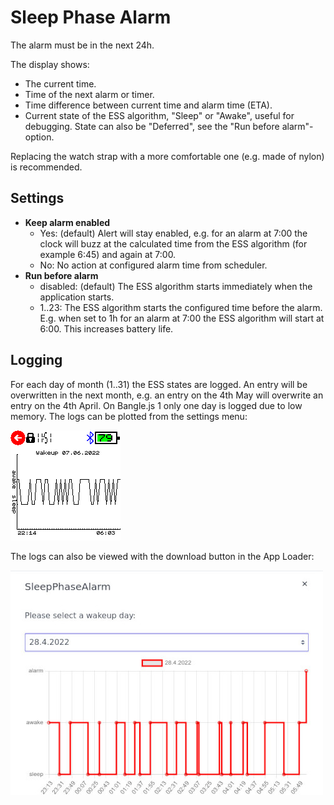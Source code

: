 # Sleep Phase Alarm

The alarm must be in the next 24h.

The display shows:

- The current time.
- Time of the next alarm or timer.
- Time difference between current time and alarm time (ETA).
- Current state of the ESS algorithm, "Sleep" or "Awake", useful for debugging. State can also be "Deferred", see the "Run before alarm"-option.

Replacing the watch strap with a more comfortable one (e.g. made of nylon) is recommended.

## Settings

* **Keep alarm enabled**
  - Yes: (default) Alert will stay enabled, e.g. for an alarm at 7:00 the clock will buzz at the calculated time from the ESS algorithm (for example 6:45) and again at 7:00.
  - No: No action at configured alarm time from scheduler.
* **Run before alarm**
  - disabled: (default) The ESS algorithm starts immediately when the application starts.
  - 1..23: The ESS algorithm starts the configured time before the alarm. E.g. when set to 1h for an alarm at 7:00 the ESS algorithm will start at 6:00. This increases battery life.

## Logging

For each day of month (1..31) the ESS states are logged. An entry will be overwritten in the next month, e.g. an entry on the 4th May will overwrite an entry on the 4th April.
On Bangle.js 1 only one day is logged due to low memory.
The logs can be plotted from the settings menu:

![](screenshot_log.png)

The logs can also be viewed with the download button in the App Loader:

![](interface.jpg)
